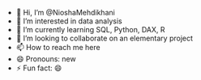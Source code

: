 - 👋 Hi, I’m @NioshaMehdikhani
- 👀 I’m interested in data analysis
- 🌱 I’m currently learning SQL, Python, DAX, R
- 💞️ I’m looking to collaborate on an elementary project
- 📫 How to reach me here
- 😄 Pronouns: new
- ⚡ Fun fact: 😄

<!---
NioshaMehdikhani/NioshaMehdikhani is a ✨ special ✨ repository because its `README.md` (this file) appears on your GitHub profile.
You can click the Preview link to take a look at your changes.
--->
